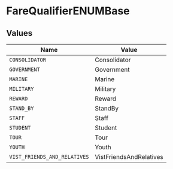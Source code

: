 # FareQualifierENUMBase


## Values

| Name                         | Value                        |
| ---------------------------- | ---------------------------- |
| `CONSOLIDATOR`               | Consolidator                 |
| `GOVERNMENT`                 | Government                   |
| `MARINE`                     | Marine                       |
| `MILITARY`                   | Military                     |
| `REWARD`                     | Reward                       |
| `STAND_BY`                   | StandBy                      |
| `STAFF`                      | Staff                        |
| `STUDENT`                    | Student                      |
| `TOUR`                       | Tour                         |
| `YOUTH`                      | Youth                        |
| `VIST_FRIENDS_AND_RELATIVES` | VistFriendsAndRelatives      |
